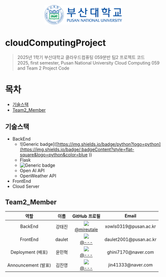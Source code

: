 <p align="center">
    <img src="./pusanUnibersity_signature04.png" alt="부산대학교로고" width="250px">
</p>

# cloudComputingProject
> 2025년 1학기 부산대학교 클라우드컴퓨팅 059분반 팀2 프로젝트 코드  
> 2025, first semester, Pusan National University Cloud Computing 059 and Team 2 Project Code

# 목차
- [기술스택](#기술스택)
- [Team2_Member](#Team2_Member)

## 기술스택
- BackEnd
    - ![Generic badge]([https://img.shields.io/badge/python?logo=python](https://img.shields.io/badge/:badgeContent?style=flat-square&logo=python&color=blue
))
    - Flask
    - ![Generic badge](https://img.shields.io/badge/logo-test-blue?logo=facebook)
    - Open AI API
    - OpenWeather API
- FrontEnd
- Cloud Server

## Team2_Member
<div align="center">

<table>
  <thead>
    <tr>
      <th align="center">역할</th>
      <th align="center">이름</th>
      <th align="center">GitHub 프로필</th>
      <th align="center">Email</th>
    </tr>
  </thead>
  <tbody>
    <tr>
      <td align="center">BackEnd</td>
      <td align="center">강태진</td>
      <td align="center">
        <img src="https://github.com/mireutale.png" width="50"/><br>
        <a href="https://github.com/mireutale">@mireutale</a>
      </td>
      <td align="center">xowls0319@pusan.ac.kr</td>
    </tr>
    <tr>
      <td align="center">FrontEnd</td>
      <td align="center">daulet</td>
      <td align="center">
        <img src="https://github.com/---.png" width="50"/><br>
        <a href="https://github.com/---">@---</a>
      </td>
      <td align="center">daulet2001@pusan.ac.kr</td>
    </tr>
    <tr>
      <td align="center">Deployment (배포)</td>
      <td align="center">윤민혁</td>
      <td align="center">
        <img src="https://github.com/---.png" width="50"/><br>
        <a href="https://github.com/---">@---</a>
      </td>
      <td align="center">ghini7170@naver.com</td>
    </tr>
    <tr>
      <td align="center">Announcement (발표)</td>
      <td align="center">김진영</td>
      <td align="center">
        <img src="https://github.com/---.png" width="50"/><br>
        <a href="https://github.com/---">@---</a>
      </td>
      <td align="center">jin41333@naver.com</td>
    </tr>
  </tbody>
</table>

</div>

